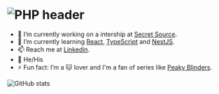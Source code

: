 # ![PHP header](https://media-exp1.licdn.com/dms/image/C4D16AQGYeZ7JNbTE2g/profile-displaybackgroundimage-shrink_200_800/0/1641384712139?e=1654732800&v=beta&t=LNOviGgtiy-Db-fWvTaFEOhUaMD2ynCW69okWJww978)


- 🔭 I’m currently working on a intership at [Secret Source](https://www.secret-source.eu).
- 🌱 I’m currently learning [React](https://reactjs.org/), [TypeScript](https://www.typescriptlang.org/) and [NestJS](https://nestjs.com/).
- 📫 Reach me at [Linkedin](https://www.linkedin.com/in/iriome-cabrera-heredia-4b867b1b9/).
- 🌈 He/His
- ⚡ Fun fact: I’m a 🐱 lover and I'm a fan of series like [Peaky Blinders](https://www.imdb.com/title/tt2442560/).

![GitHub stats](https://github-readme-stats.vercel.app/api?username=Iriomech&count_private=true&show_icons=true&theme=codeSTACKr)


